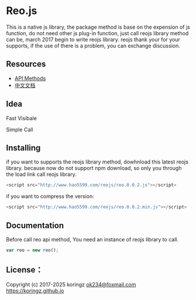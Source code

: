 # Reo.js
This is a native js library, the package method is base on the expension of js function, do not need other js plug-in function, just call reojs library method can be, march 2017 begin to write reojs library. reojs thank your for your supports, if the use of there is a problem, you can exchange discussion.

## Resources
- [API Methods](https://github.com/koringz/reo.js/blob/master/API.md)
- [中文文档](https://github.com/koringz/reo.js/blob/master/ZH-CN.md)

## Idea
Fast Visibale

Simple Call

## Installing
if you want to supports the reojs library method, dowhnload this latest reojs library. because now do not support npm download, so only you  through the load link call reojs library. 
```js
<script src="http://www.hao5599.com/reojs/reo.0.0.2.js"></script>
```
if you want to compress the version:
```js
<script src="http://www.hao5599.com/reojs/reo.0.0.2.min.js"></script>
```
## Documentation
Before call reo api method, You need an instance of reojs library to call. 
```js
var reo = new reo();
```
## License：
Copyright (c) 2017-2025 koringz <ok234@foxmail.com> https://koringz.github.io
